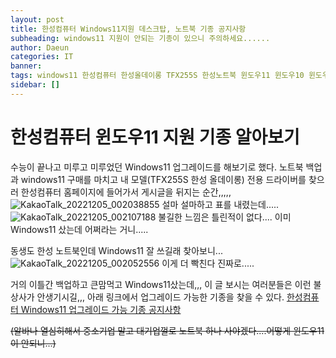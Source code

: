 ```yaml
---
layout: post
title: 한성컴퓨터 Windows11지원 데스크탑, 노트북 기종 공지사항
subheading: windows11 지원이 안되는 기종이 있으니 주의하세요......
author: Daeun
categories: IT
banner:
tags: windows11 한성컴퓨터 한성올데이롱 TFX255S 한성노트북 윈도우11 윈도우10 윈도우업그레이드
sidebar: []
---
```


# 한성컴퓨터 윈도우11 지원 기종 알아보기
수능이 끝나고 미루고 미루었던 Windows11 업그레이드를 해보기로 했다. 노트북 백업과 windows11 구매를 마치고 내 모델(TFX255S 한성 올데이롱) 전용 드라이버를 찾으러 한성컴퓨터 홈페이지에 들어가서 게시글을 뒤지는 순간,,,,,
![KakaoTalk_20221205_002038855](https://user-images.githubusercontent.com/79370538/205499147-5cb4b3ad-a01f-419e-8367-389de1bf52c0.png)
설마 설마하고 표를 내렸는데.....
![KakaoTalk_20221205_002107188](https://user-images.githubusercontent.com/79370538/205499188-456c66bc-349f-44df-87ba-861812ac3e11.png)
불길한 느낌은 틀린적이 없다.... 이미 Windows11 샀는데 어쩌라는 거니.....

동생도 한성 노트북인데 Windows11 잘 쓰길래 찾아보니...
![KakaoTalk_20221205_002052556](https://user-images.githubusercontent.com/79370538/205499254-b62a71c6-8da7-475c-bb88-2121a11c8ee4.png)
이게 더 빡친다 진짜로.....

거의 이틀간 백업하고 큰맘먹고  Windows11샀는데,,, 이 글 보시는 여러분들은 이런 불상사가 안생기시길,,, 아래 링크에서 업그레이드 가능한 기종을 찾을 수 있다.
[한성컴퓨터 Windows11 업그레이드 가능 기종 공지사항](https://www.monsterlabs.co.kr/src/search/?search_menu=tbl_cc_download&search_query=TFX255S&category=0&sort=1&limit=20&page=1)

~~(알바나 열심히해서 중소기업 말고 대기업껄로 노트북 하나 사야겠다....어떻게 윈도우11이 안되니...)~~